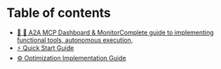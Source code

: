 # Table of contents

* [🚀 🚀 A2A MCP Dashboard & MonitorComplete guide to implementing functional tools, autonomous execution,](README.md)
* [⚡ Quick Start Guide](quick-start-guide.md)
* [⚙️ Optimization Implementation Guide](optimization-implementation-guide.md)
